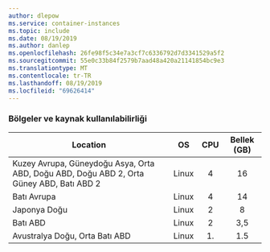 ```yaml
---
author: dlepow
ms.service: container-instances
ms.topic: include
ms.date: 08/19/2019
ms.author: danlep
ms.openlocfilehash: 26fe98f5c34e7a3cf7c6336792d7d3341529a5f2
ms.sourcegitcommit: 55e0c33b84f2579b7aad48a420a21141854bc9e3
ms.translationtype: MT
ms.contentlocale: tr-TR
ms.lasthandoff: 08/19/2019
ms.locfileid: "69626414"
---
```

### <a name="regions-and-resource-availability"></a>Bölgeler ve kaynak kullanılabilirliği

| Location | OS | CPU | Bellek (GB) |
| -------- | :---: | :---: | :-----------: |
| Kuzey Avrupa, Güneydoğu Asya, Orta ABD, Doğu ABD, Doğu ABD 2, Orta Güney ABD, Batı ABD 2 | Linux | 4 | 16 |
| Batı Avrupa | Linux | 4 | 14 |
| Japonya Doğu | Linux | 2 | 8 |
| Batı ABD | Linux | 2 | 3,5 |
| Avustralya Doğu, Orta Batı ABD | Linux | 1\. | 1.5 |
